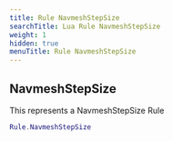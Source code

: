 ```yaml
---
title: Rule NavmeshStepSize
searchTitle: Lua Rule NavmeshStepSize
weight: 1
hidden: true
menuTitle: Rule NavmeshStepSize
---
```

## NavmeshStepSize

This represents a NavmeshStepSize Rule
```lua
Rule.NavmeshStepSize
```